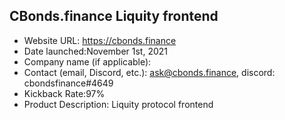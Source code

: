 ## CBonds.finance Liquity frontend
- Website URL: https://cbonds.finance
- Date launched:November 1st, 2021
- Company name (if applicable):
- Contact (email, Discord, etc.): ask@cbonds.finance, discord: cbondsfinance#4649
- Kickback Rate:97%
- Product Description: Liquity protocol frontend

